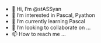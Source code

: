 - 👋 Hi, I’m @stASSyan
- 👀 I’m interested in Pascal, Pyathon
- 🌱 I’m currently learning Pascal
- 💞️ I’m looking to collaborate on ...
- 📫 How to reach me ...

<!---
stASSyan/stASSyan is a ✨ special ✨ repository because its `README.md` (this file) appears on your GitHub profile.
You can click the Preview link to take a look at your changes.
--->
